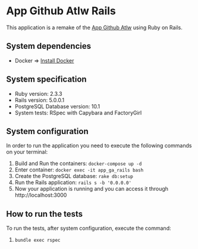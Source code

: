 # App Github Atlw Rails

This application is a remake of the [App Github Atlw](https://github.com/demmet/app_github_atlw) using Ruby on Rails.

## System dependencies

- Docker => [Install Docker](https://docs.docker.com/engine/installation/)

## System specification

- Ruby version: 2.3.3
- Rails version: 5.0.0.1
- PostgreSQL Database version: 10.1
- System tests: RSpec with Capybara and FactoryGirl

## System configuration

In order to run the application you need to execute the following commands on your terminal:

1. Build and Run the containers: `docker-compose up -d`
1. Enter container: `docker exec -it app_ga_rails bash`
1. Create the PostgreSQL database: `rake db:setup`
1. Run the Rails application: `rails s -b '0.0.0.0'`
1. Now your application is running and you can access it through http://localhost:3000

## How to run the tests

To run the tests, after system configuration, execute the command:

1. `bundle exec rspec`